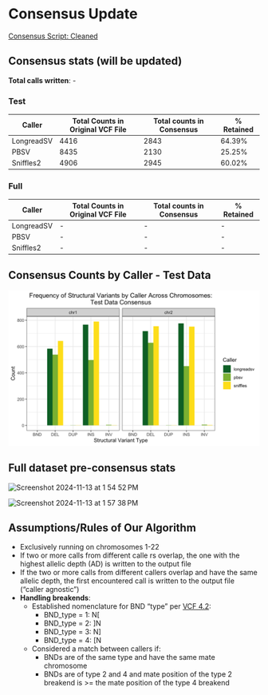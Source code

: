 # Consensus Update

[Consensus Script: Cleaned](../vcf-consensus/llcombo_clean.py)

## Consensus stats (will be updated)
**Total calls written**: -

### Test
| Caller | Total Counts in Original VCF File | Total counts in Consensus | % Retained |
| --- | --- | --- | --- |
| LongreadSV | 4416 | 2843 | 64.39% |
| PBSV | 8435 | 2130 | 25.25% |
| Sniffles2 | 4906 | 2945 | 60.02% |

### Full
| Caller | Total Counts in Original VCF File | Total counts in Consensus | % Retained |
| --- | --- | --- | --- |
| LongreadSV | - | - | - |
| PBSV | - | - | - |
| Sniffles2 | - | - | - |


## Consensus Counts by Caller - Test Data
![alt text](https://github.com/Meshinchi-Lab/BGMP_Student_Project_2024/blob/f6b72304f270a7deec6828db82d7667026e71475/VCF_Consensus/testdata_consensus_bycaller.png)



## Full dataset pre-consensus stats
<img width="779"
                                                                                                                                    alt="Screenshot 2024-11-13 at 1 54 52 PM" src="https://github.com/user-attachments/assets/8ef43368-0c27-4055-90d5-86791f8510e7">

<img width="780" alt="Screenshot 2024-11-13 at 1 57 38 PM" src="https://github.com/user-attachments/assets/005dd77d-a721-4d37-bc8e-7c95f5976320">


## Assumptions/Rules of Our Algorithm
- Exclusively running on chromosomes 1-22
- If two or more calls from different calle
rs overlap, the one with the highest allelic depth (AD) is written to the output file
- If the two or more calls from different callers overlap and have the same allelic depth, the first encountered call is written to the output file (“caller agnostic”)
- **Handling breakends**:
  - Established nomenclature for BND “type” per [VCF 4.2](https://samtools.github.io/hts-specs/VCFv4.2.pdf):
    - BND_type = 1: N[
    - BND_type = 2: ]N
    - BND_type = 3: N]
    - BND_type = 4: [N
  - Considered a match between callers if:
    - BNDs are of the same type and have the same mate chromosome
    - BNDs are of type 2 and 4 and mate position of the type 2 breakend is >= the mate position of the type 4 breakend


